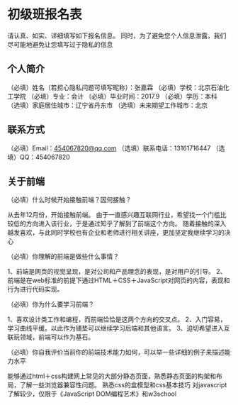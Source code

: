 # 初级班报名表

请认真、如实、详细填写如下报名信息。
同时，为了避免您个人信息泄露，我们尽可能地避免让您填写过于隐私的信息

## 个人简介

（必填）姓名（若担心隐私问题可填写昵称）：张嘉霖
（必填）学校：北京石油化工学院
（必填）专业：会计
（必填）毕业时间：2017.9
（必填）学历：本科
（选填）家庭居住城市：辽宁省丹东市
（选填）未来期望工作城市：北京

## 联系方式

（必填）Email：454067820@qq.com
（选填）联系电话：13161716447
（选填）QQ：454067820

## 关于前端

（必填）什么时候开始接触前端？因何接触？

从去年12月份，开始接触前端。
由于一直感兴趣互联网行业，希望找一个门槛比较低的方向进入该行业，于是通过知乎了解到了前端这个方向。
随着接触的深入越发喜欢，与此同时学校也有企业和老师进行相关讲座，更加坚定我继续学习的决心

（必填）你理解的前端是做些什么事情？

1、前端是网页的视觉呈现，是对公司和产品理念的表现，是对用户的引导。
2、前端是在web标准的前提下通过HTML＋CSS＋JavaScript对网页的内容，表现和行为进行代码实现。

（必填）你为什么要学习前端？

1、喜欢设计类工作和编程，而前端恰恰是这两个方向的交叉点。
2、入门容易，学习曲线平缓。以此作为铺垫可以继续学习后端和其他语言。
3、迫切希望进入互联玩领域，前端可以作为基石。


（必填）你自我评价当前你的前端技术能力如何，可以举一些详细的例子来描述能力水平

能够通过html＋css构建网上常见的大部分静态页面，熟悉静态页面的构架和布局，了解一些浏览器兼容性问题。
熟悉css的盒模型和css基本技巧
对javascript了解较少，仅限于《JavaScript DOM编程艺术》和w3school


